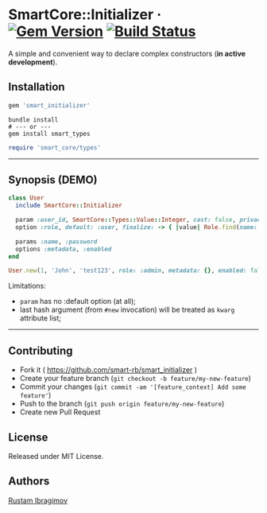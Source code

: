# SmartCore::Initializer &middot; [![Gem Version](https://badge.fury.io/rb/smart_initializer.svg)](https://badge.fury.io/rb/smart_initializer) [![Build Status](https://travis-ci.org/smart-rb/smart_initializer.svg?branch=master)](https://travis-ci.org/smart-rb/smart_initializer)

A simple and convenient way to declare complex constructors (**in active development**).

## Installation

```ruby
gem 'smart_initializer'
```

```shell
bundle install
# --- or ---
gem install smart_types
```

```ruby
require 'smart_core/types'
```

---

## Synopsis (DEMO)

```ruby
class User
  include SmartCore::Initializer

  param :user_id, SmartCore::Types::Value::Integer, cast: false, privacy: :public
  option :role, default: :user, finalize: -> { |value| Role.find(name: value) }

  params :name, :password
  options :metadata, :enabled
end

User.new(1, 'John', 'test123', role: :admin, metadata: {}, enabled: false)
```

Limitations:

- `param` has no :default option (at all);
- last hash argument (from `#new` invocation) will be treated as `kwarg` attribute list;

---

## Contributing

- Fork it ( https://github.com/smart-rb/smart_initializer )
- Create your feature branch (`git checkout -b feature/my-new-feature`)
- Commit your changes (`git commit -am '[feature_context] Add some feature'`)
- Push to the branch (`git push origin feature/my-new-feature`)
- Create new Pull Request

## License

Released under MIT License.

## Authors

[Rustam Ibragimov](https://github.com/0exp)

